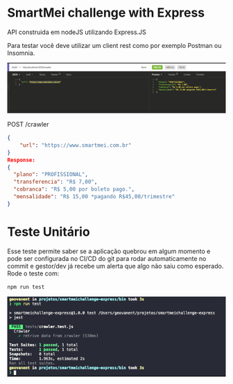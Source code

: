 ﻿# SmartMei challenge with Express

API construida em nodeJS utilizando Express.JS

Para testar você deve utilizar um client rest como por exemplo Postman ou Insomnia.

![Alt text](/docs/example.png?raw=true "Example")

POST /crawler
```json
{
	"url": "https://www.smartmei.com.br"
}
Response:
{
  "plano": "PROFISSIONAL",
  "transferencia": "R$ 7,00",
  "cobranca": "R$ 5,00 por boleto pago.",
  "mensalidade": "R$ 15,00 *pagando R$45,00/trimestre"
}
```

# Teste Unitário
Esse teste permite saber se a aplicação quebrou em algum momento e pode ser configurada no CI/CD do git para rodar automaticamente no commit e gestor/dev já recebe um alerta que algo não saiu como esperado.
Rode o teste com:
```bash
npm run test
```

![Alt text](/docs/test-sample.png?raw=true "Example test")